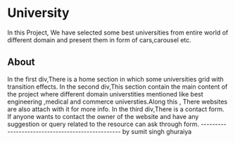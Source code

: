 # University
  In this Project, We have selected some best universities from entire world of different domain and present them in form of cars,carousel etc.
## About 
   In the first div,There is a home section in which some universities grid with transition effects.
   In the second div,This section contain the main content of the project where different domain universtities mentioned like best engineering ,medical and commerce universties.Along this , There websites are also attach with it for more info.
   In the third div,There is a contact form. If anyone wants to contact the owner of the website and have any suggestion or query related to the resource can ask through form.
------------------------------------------------- by sumit singh ghuraiya
